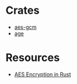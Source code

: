 # Crates

- [aes-gcm](https://crates.io/crates/aes-gcm)
- [age](https://crates.io/crates/age)

# Resources

- [AES Encryption in Rust](https://backendengineer.io/aes-encryption-rust#full-code)
